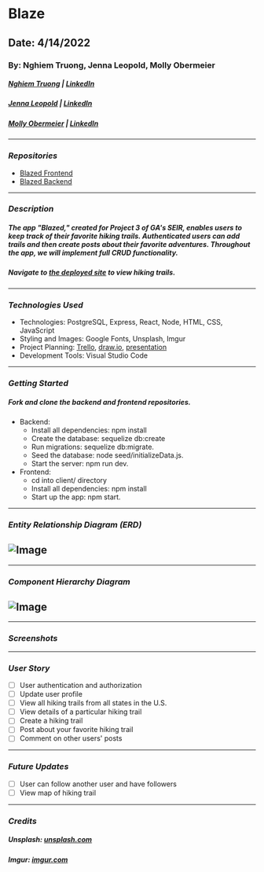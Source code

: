 # Blaze

## Date: 4/14/2022

### By: Nghiem Truong, Jenna Leopold, Molly Obermeier

##### [Nghiem Truong](https://github.com/vinhnghiemcr) | [LinkedIn](https://www.linkedin.com/in/nghiem-v-truong/)

##### [Jenna Leopold](https://github.com/Jenna424) | [LinkedIn](https://www.linkedin.com/in/jenna-leopold-136294127)

##### [Molly Obermeier](https://github.com/Tamollyo) | [LinkedIn](www.linkedin.com/in/marieobermeier)

---

### **_Repositories_**

- [Blazed Frontend](https://github.com/vinhnghiemcr/Blaze-FrontEnd)
- [Blazed Backend](https://github.com/vinhnghiemcr/Blaze-BackEnd)

---

### **_Description_**

##### The app "Blazed," created for Project 3 of GA's SEIR, enables users to keep track of their favorite hiking trails. Authenticated users can add trails and then create posts about their favorite adventures. Throughout the app, we will implement full CRUD functionality.

##### Navigate to [the deployed site](https://blazetrailmix.herokuapp.com/) to view hiking trails.

---

### **_Technologies Used_**

- Technologies: PostgreSQL, Express, React, Node, HTML, CSS, JavaScript
- Styling and Images: Google Fonts, Unsplash, Imgur
- Project Planning: [Trello](https://trello.com/invite/b/gnVDindH/405d0b682cfc93ecd318afbf155f37d9/blaze-a-hiking-app), [draw.io](https://app.diagrams.net/#G1Qdu3kiX9VtsTBV22ggTQZRtyofrHylN5), [presentation](https://docs.google.com/presentation/d/1h-t2oEH_5lrVxEy0NbCrnA7XOLgqy3V-dtJx9obf5EA/edit?usp=sharing)
- Development Tools: Visual Studio Code

---

### **_Getting Started_**

##### Fork and clone the backend and frontend repositories.

- Backend:
  - Install all dependencies: npm install
  - Create the database: sequelize db:create
  - Run migrations: sequelize db:migrate.
  - Seed the database: node seed/initializeData.js.
  - Start the server: npm run dev.
- Frontend:
  - cd into client/ directory
  - Install all dependencies: npm install
  - Start up the app: npm start.

---

### **_Entity Relationship Diagram (ERD)_**

## ![Image](https://i.imgur.com/vq10GOi.png)

---

### **_Component Hierarchy Diagram_**

## ![Image](https://i.imgur.com/XB0DRt9.png)

---

### **_Screenshots_**

---

### **_User Story_**

- [ ] User authentication and authorization
- [ ] Update user profile
- [ ] View all hiking trails from all states in the U.S.
- [ ] View details of a particular hiking trail
- [ ] Create a hiking trail
- [ ] Post about your favorite hiking trail
- [ ] Comment on other users' posts

---

### **_Future Updates_**

- [ ] User can follow another user and have followers
- [ ] View map of hiking trail

---

### **_Credits_**

##### **Unsplash:** [unsplash.com](https://unsplash.com/)

##### **Imgur:** [imgur.com](https://imgur.com/)
